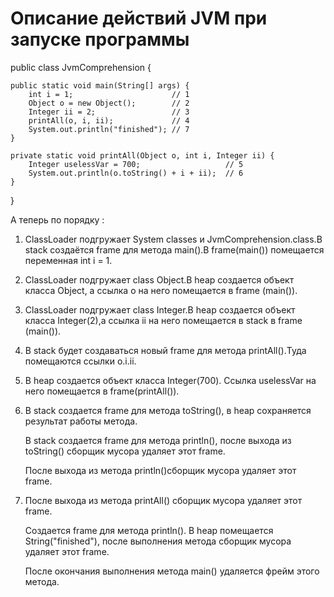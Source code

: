 # Описание действий JVM при запуске программы

public class JvmComprehension {

    public static void main(String[] args) {
        int i = 1;                      // 1
        Object o = new Object();        // 2
        Integer ii = 2;                 // 3
        printAll(o, i, ii);             // 4
        System.out.println("finished"); // 7
    }

    private static void printAll(Object o, int i, Integer ii) {
        Integer uselessVar = 700;                   // 5
        System.out.println(o.toString() + i + ii);  // 6
    }
}

А теперь по порядку :

1.  ClassLoader подгружает System classes и JvmComprehension.class.В stack создаётся frame для метода main().В frame(main()) помещается переменная int i = 1. 

2.  ClassLoader подгружает class Object.В heap создается объект класса Object, а ссылка o на него помещается в frame (main()).

3.  ClassLoader подгружает class Integer.В heap создается объект класса Integer(2),а ссылка ii на него помещается в stack в frame (main()).

4.  В stack будет создаваться новый frame для метода printAll().Туда помещаются ссылки o.i.ii.

5.  В heap создается объект класса Integer(700). Ссылка uselessVar на него помещается в frame(printAll()).

6.  В stack создается frame для метода toString(), в heap сохраняется результат работы метода.

    В stack создается frame для метода println(), после выхода из toString() сборщик мусора удаляет этот frame.

    После выхода из метода println()сборщик мусора удаляет этот frame.

7.  После выхода из метода printAll() сборщик мусора удаляет этот frame.

    Создается frame для метода println(). В heap помещается String("finished"), после выполнения метода сборщик мусора удаляет этот frame.

    После окончания выполнения метода main() удаляется фрейм этого метода.
